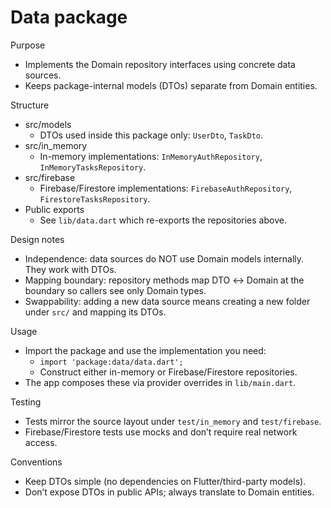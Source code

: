 Data package
============

Purpose
- Implements the Domain repository interfaces using concrete data sources.
- Keeps package-internal models (DTOs) separate from Domain entities.

Structure
- src/models
  - DTOs used inside this package only: `UserDto`, `TaskDto`.
- src/in_memory
  - In-memory implementations: `InMemoryAuthRepository`, `InMemoryTasksRepository`.
- src/firebase
  - Firebase/Firestore implementations: `FirebaseAuthRepository`, `FirestoreTasksRepository`.
- Public exports
  - See `lib/data.dart` which re-exports the repositories above.

Design notes
- Independence: data sources do NOT use Domain models internally. They work with DTOs.
- Mapping boundary: repository methods map DTO ↔ Domain at the boundary so callers see only Domain types.
- Swappability: adding a new data source means creating a new folder under `src/` and mapping its DTOs.

Usage
- Import the package and use the implementation you need:
  - `import 'package:data/data.dart';`
  - Construct either in-memory or Firebase/Firestore repositories.
- The app composes these via provider overrides in `lib/main.dart`.

Testing
- Tests mirror the source layout under `test/in_memory` and `test/firebase`.
- Firebase/Firestore tests use mocks and don’t require real network access.

Conventions
- Keep DTOs simple (no dependencies on Flutter/third-party models).
- Don’t expose DTOs in public APIs; always translate to Domain entities.

